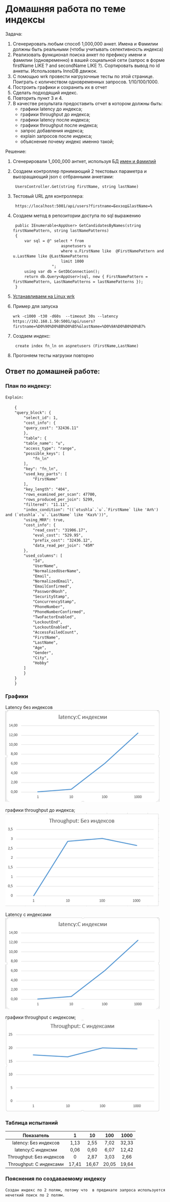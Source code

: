 # Домашняя работа по теме индексы

Задача:
1)   Сгенерировать любым способ 1,000,000 анкет. Имена и Фамилии должны быть реальными (чтобы учитывать селективность индекса)
2) Реализовать функционал поиска анкет по префиксу имени и фамилии (одновременно) в вашей социальной сети (запрос в форме firstName LIKE ? and secondName LIKE ?). Сортировать вывод по id анкеты. Использовать InnoDB движок.
3) С помощью wrk провести нагрузочные тесты по этой странице. Поиграть с количеством одновременных запросов. 1/10/100/1000.
4) Построить графики и сохранить их в отчет
5) Сделать подходящий индекс.
6) Повторить пункт 3 и 4.
7) В качестве результата предоставить отчет в котором должны быть:
    - графики latency до индекса;
    - графики throughput до индекса;
    - графики latency после индекса;
    - графики throughput после индекса;
    - запрос добавления индекса;
    - explain запросов после индекса;
    - объяснение почему индекс именно такой;


Решение:
1. Сгенерировали 1_000_000 анткет, используя БД [имен и фамилий](https://mydata.biz/storage/download/346359f64cc54ff1a2af506561987ebe/%D0%91%D0%B0%D0%B7%D0%B0%20%D0%B4%D0%B0%D0%BD%D0%BD%D1%8B%D1%85%20%D0%B8%D0%BC%D0%B5%D0%BD%20%D0%B8%20%D1%84%D0%B0%D0%BC%D0%B8%D0%BB%D0%B8%D0%B9%20%D0%B2%20%D1%84%D0%BE%D1%80%D0%BC%D0%B0%D1%82%D0%B5%20MySql.zip)

2. Создаем контроллер прнимающий 2 текстовых параметра и выозращающий  json c  отбранными  анкетами: 
        
        UsersController.Get(string firstName, string lastName)

3. Тестовый URL для контроллера:  
        
        https://localhost:5001/api/users?firstname=Бехзод&lastName=%

4. Создаем метод в репозитории доступа по  sql выражению

        public IEnumerable<AppUser> GetCandidatesByNames(string firstNamePattern, string lastNamePatterns)
        {
            var sql = @" select * from
                            aspnetusers u 
                            where u.FirstName like  @FirstNamePattern and u.LastName like @LastNamePatterns
                            limit 1000
                        ";
            using var db = GetDbConnection();
            return db.Query<AppUser>(sql, new { FirstNamePattern = firstNamePattern, LastNamePatterns = lastNamePatterns });
        }


5.   [Устанавливаем на Linux wrk](https://github.com/wg/wrk/wiki/Installing-Wrk-on-Linux)
6.   Пример для запуска  

         wrk -c1000 -t30 -d60s  --timeout 30s --latency   https://192.168.1.50:5001/api/users?firstname=%D0%90%D0%BB%D0%B5%&lastName=%D0%9A%D0%B0%D0%B7%

7. Создаем индекс:

        create index fn_ln on aspnetusers (FirstName,LastName)
8. Прогоняем тесты нагрузки повторно

## Ответ по домашней работе:

### План по индексу:
    Explain:

        {
        "query_block": {
            "select_id": 1,
            "cost_info": {
            "query_cost": "32436.11"
            },
            "table": {
            "table_name": "u",
            "access_type": "range",
            "possible_keys": [
                "fn_ln"
            ],
            "key": "fn_ln",
            "used_key_parts": [
                "FirstName"
            ],
            "key_length": "404",
            "rows_examined_per_scan": 47700,
            "rows_produced_per_join": 5299,
            "filtered": "11.11",
            "index_condition": "((`otushla`.`u`.`FirstName` like 'Ал%') and (`otushla`.`u`.`LastName` like 'Каз%'))",
            "using_MRR": true,
            "cost_info": {
                "read_cost": "31906.17",
                "eval_cost": "529.95",
                "prefix_cost": "32436.12",
                "data_read_per_join": "45M"
            },
            "used_columns": [
                "Id",
                "UserName",
                "NormalizedUserName",
                "Email",
                "NormalizedEmail",
                "EmailConfirmed",
                "PasswordHash",
                "SecurityStamp",
                "ConcurrencyStamp",
                "PhoneNumber",
                "PhoneNumberConfirmed",
                "TwoFactorEnabled",
                "LockoutEnd",
                "LockoutEnabled",
                "AccessFailedCount",
                "FirstName",
                "LastName",
                "Age",
                "Gender",
                "City",
                "Hobby"
            ]
            }
        }
        }

### Графики
Latency  без индексов  
 ![Alt text](https://github.com/vasiliev-alexey/OtusAHLLab/blob/master/HW/src/lat_with_index.png)

графики throughput до индекса;  
 ![Alt text](https://github.com/vasiliev-alexey/OtusAHLLab/blob/master/HW/src/throughput_without_index.png)

Latency  c индексами  
 ![Alt text](https://github.com/vasiliev-alexey/OtusAHLLab/blob/master/HW/src/lat_with_index.png)

 графики throughput с индексом;  
 ![Alt text](https://github.com/vasiliev-alexey/OtusAHLLab/blob/master/HW/src/throughput_with_index.png)

### Таблица испытаний   
|         Показатель         	|   1   	|   10  	|  100  	|  1000 	|
|:--------------------------:	|:-----:	|:-----:	|:-----:	|:-----:	|
| latency: Без   индексов    	| 1,13  	| 2,55  	| 7,02  	| 32,33 	|
| latency:С индексми         	| 0,06  	| 0,60  	| 6,07  	| 12,42 	|
| Throughput: Без   индексов 	| 0     	| 2,87  	| 3,03  	| 2,66  	|
| Throughput: С   индексами  	| 17,41 	| 16,67 	| 20,05 	| 19,64 	|

### Пояснения по создаваемому индексу
    Создан индекс по 2 полям, потому что  в предикате запроса используется нечеткий поиск по 2 полям.